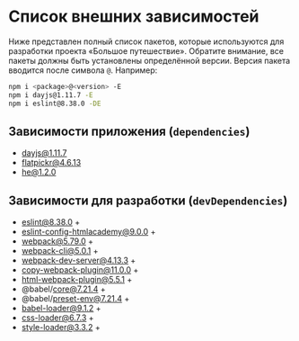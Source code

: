 # Список внешних зависимостей

Ниже представлен полный список пакетов, которые используются для разработки проекта «Большое путешествие». Обратите внимание, все пакеты должны быть установлены определённой версии. Версия пакета вводится после символа `@`. Например:

```bash
npm i <package>@<version> -E
npm i dayjs@1.11.7 -E
npm i eslint@8.38.0 -DE
```

## Зависимости приложения (`dependencies`)

- dayjs@1.11.7
- flatpickr@4.6.13
- he@1.2.0

## Зависимости для разработки (`devDependencies`)

- eslint@8.38.0 +
- eslint-config-htmlacademy@9.0.0 +
- webpack@5.79.0 +
- webpack-cli@5.0.1 +
- webpack-dev-server@4.13.3 +
- copy-webpack-plugin@11.0.0 +
- html-webpack-plugin@5.5.1 +
- @babel/core@7.21.4 +
- @babel/preset-env@7.21.4 +
- babel-loader@9.1.2 +
- css-loader@6.7.3 +
- style-loader@3.3.2 +
